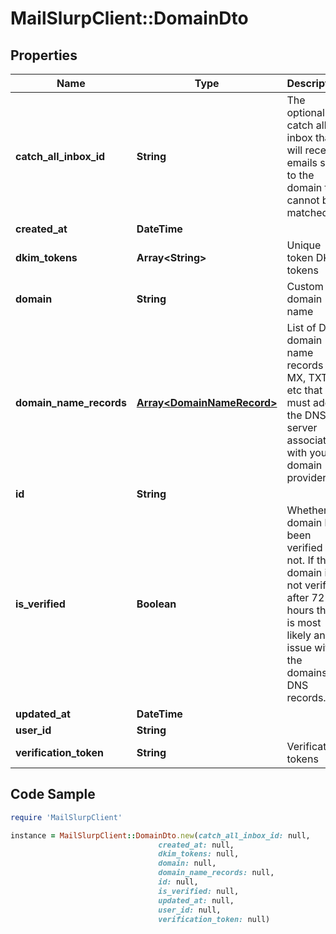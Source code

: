 # MailSlurpClient::DomainDto

## Properties

Name | Type | Description | Notes
------------ | ------------- | ------------- | -------------
**catch_all_inbox_id** | **String** | The optional catch all inbox that will receive emails sent to the domain that cannot be matched. | [optional] 
**created_at** | **DateTime** |  | 
**dkim_tokens** | **Array&lt;String&gt;** | Unique token DKIM tokens | [optional] 
**domain** | **String** | Custom domain name | [optional] 
**domain_name_records** | [**Array&lt;DomainNameRecord&gt;**](DomainNameRecord.md) | List of DNS domain name records (C, MX, TXT) etc that you must add to the DNS server associated with your domain provider. | [optional] 
**id** | **String** |  | 
**is_verified** | **Boolean** | Whether domain has been verified or not. If the domain is not verified after 72 hours there is most likely an issue with the domains DNS records. | [optional] 
**updated_at** | **DateTime** |  | 
**user_id** | **String** |  | 
**verification_token** | **String** | Verification tokens | [optional] 

## Code Sample

```ruby
require 'MailSlurpClient'

instance = MailSlurpClient::DomainDto.new(catch_all_inbox_id: null,
                                 created_at: null,
                                 dkim_tokens: null,
                                 domain: null,
                                 domain_name_records: null,
                                 id: null,
                                 is_verified: null,
                                 updated_at: null,
                                 user_id: null,
                                 verification_token: null)
```


